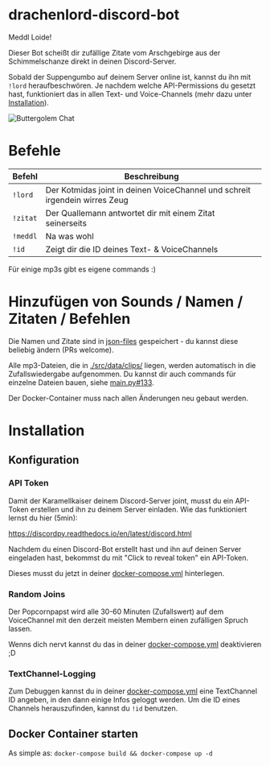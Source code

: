 
# drachenlord-discord-bot

Meddl Loide!

Dieser Bot scheißt dir zufällige Zitate vom Arschgebirge aus der Schimmelschanze direkt in deinen Discord-Server.

Sobald der Suppengumbo auf deinem Server online ist, kannst du ihn mit `!lord` heraufbeschwören. Je nachdem welche API-Permissions du gesetzt hast, funktioniert das in allen Text- und Voice-Channels (mehr dazu unter [Installation](#installation)).

![Buttergolem Chat](https://i.imgur.com/IGtD0VS.png)


# Befehle
| Befehl		| Beschreibung |
| ------------- | ------------- |
| `!lord`       | Der Kotmidas joint in deinen VoiceChannel und schreit irgendein wirres Zeug |
| `!zitat`      | Der Quallemann antwortet dir mit einem Zitat seinerseits |
| `!meddl`      | Na was wohl |
| `!id`		    | Zeigt dir die ID deines Text- & VoiceChannels|

Für einige mp3s gibt es eigene commands :)

# Hinzufügen von Sounds / Namen / Zitaten / Befehlen
Die Namen und Zitate sind in [json-files](./data/) gespeichert - du kannst diese beliebig ändern (PRs welcome). 

Alle mp3-Dateien, die in [./src/data/clips/](./src/data/clips/) liegen, werden automatisch in die Zufallswiedergabe aufgenommen. Du kannst dir auch commands für einzelne Dateien bauen, siehe [main.py#133](./src/main.py#133).

Der Docker-Container muss nach allen Änderungen neu gebaut werden.
  
  
# Installation

## Konfiguration
### API Token
Damit der Karamellkaiser deinem Discord-Server joint, musst du ein API-Token erstellen und ihn zu deinem Server einladen. Wie das funktioniert lernst du hier (5min):

https://discordpy.readthedocs.io/en/latest/discord.html

Nachdem du einen Discord-Bot erstellt hast und ihn auf deinen Server eingeladen hast, bekommst du mit "Click to reveal token" ein API-Token.

Dieses musst du jetzt in deiner [docker-compose.yml](./docker-compose.yml#L6) hinterlegen.

### Random Joins
Der Popcornpapst wird alle 30-60 Minuten (Zufallswert) auf dem VoiceChannel mit den derzeit meisten Membern einen zufälligen Spruch lassen.

Wenns dich nervt kannst du das in deiner [docker-compose.yml](./docker-compose.yml#L7) deaktivieren ;D

### TextChannel-Logging
Zum Debuggen kannst du in deiner [docker-compose.yml](./docker-compose.yml#L8) eine TextChannel ID angeben, in den dann einige Infos geloggt werden. Um die ID eines Channels herauszufinden, kannst du `!id` benutzen.

## Docker Container starten
As simple as: `docker-compose build && docker-compose up -d`